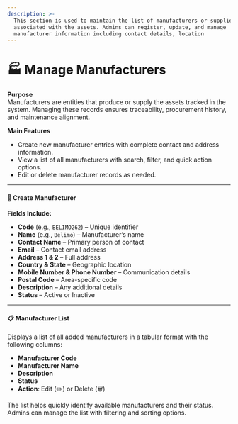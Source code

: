 ```yaml
---
description: >-
  This section is used to maintain the list of manufacturers or suppliers
  associated with the assets. Admins can register, update, and manage
  manufacturer information including contact details, location
---
```


# 🏭 Manage Manufacturers

**Purpose**\
Manufacturers are entities that produce or supply the assets tracked in the system. Managing these records ensures traceability, procurement history, and maintenance alignment.

**Main Features**

* Create new manufacturer entries with complete contact and address information.
* View a list of all manufacturers with search, filter, and quick action options.
* Edit or delete manufacturer records as needed.

***

#### 📌 Create Manufacturer

**Fields Include:**

* **Code** (e.g., `BELIMO262`) – Unique identifier
* **Name** (e.g., `Belimo`) – Manufacturer’s name
* **Contact Name** – Primary person of contact
* **Email** – Contact email address
* **Address 1 & 2** – Full address
* **Country & State** – Geographic location
* **Mobile Number & Phone Number** – Communication details
* **Postal Code** – Area-specific code
* **Description** – Any additional details
* **Status** – Active or Inactive

***

#### 📋 Manufacturer List

Displays a list of all added manufacturers in a tabular format with the following columns:

* **Manufacturer Code**
* **Manufacturer Name**
* **Description**
* **Status**
* **Action**: Edit (✏️) or Delete (🗑️)

The list helps quickly identify available manufacturers and their status. Admins can manage the list with filtering and sorting options.

<figure><img src="/gitbook-assets/Screen Shot 2025-05-07 at 5.40.03 PM.png" alt=""><figcaption></figcaption></figure>

<figure><img src="/gitbook-assets/Screen Shot 2025-05-07 at 5.40.11 PM.png" alt=""><figcaption></figcaption></figure>
